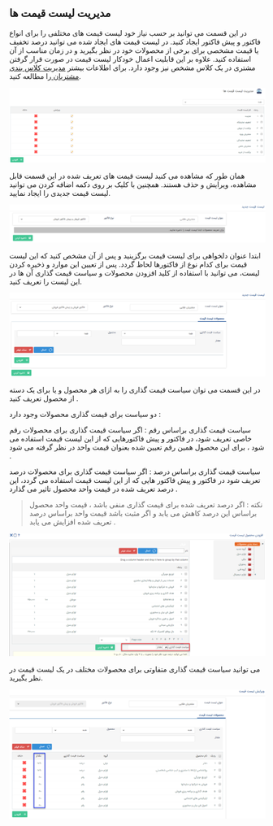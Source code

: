 ﻿## مدیریت لیست قیمت ها

در این قسمت می توانید بر حسب نیاز خود لیست قیمت های مختلفی را برای انواع فاکتور و پیش فاکتور ایجاد کنید. در لیست قیمت های ایجاد شده می توانید درصد تخفیف یا قیمت مشخصی برای برخی از محصولات خود در نظر بگیرید و در زمان مناسب از آن استفاده کنید. علاوه بر این قابلیت اعمال خودکار لیست قیمت در صورت قرار گرفتن مشتری در یک کلاس مشخص نیز وجود دارد. برای اطلاعات بیشتر [مدیریت کلاس بندی مشتریان ](https://github.com/1stco/PayamGostarDocs/blob/master/help%202.5.4/Settings/Customer-classification-management/Customer-classification-management.md)را مطالعه کنید.

![](Pricelistmanagement1.png)


همان طور که مشاهده می کنید لیست قیمت های تعریف شده در این قسمت قابل مشاهده، ویرایش و حذف هستند. همچنین با کلیک بر روی دکمه اضافه کردن می توانید لیست قیمت جدیدی را ایجاد نمایید.

 
![](Pricelistmanagement2.png)

ابتدا عنوان دلخواهی برای لیست قیمت برگزینید و پس از آن مشخص کنید که این لیست قیمت برای کدام نوع از فاکتورها لحاظ گردد. پس از تعیین این موارد و ذخیره کردن لیست، می توانید با استفاده از کلید افزودن محصولات و سیاست قیمت گذاری آن ها در این لیست را تعریف کنید.

![](Pricelistmanagement3.png)

در این قسمت می توان  سیاست قیمت گذاری را به ازای هر محصول و یا برای یک دسته از محصول تعریف کنید .

دو سیاست برای قیمت گذاری محصولات وجود دارد :

سیاست قیمت گذاری براساس رقم : اگر سیاست قیمت گذاری برای محصولات رقم خاصی تعریف شود، در فاکتور و پیش فاکتورهایی که از این لیست قیمت استفاده می شود ، برای این محصول همین رقم تعیین شده  بعنوان قیمت واحد در نظر گرفته می شود .

سیاست قیمت گذاری براساس درصد : اگر سیاست قیمت گذاری برای محصولات درصد تعریف شود در فاکتور و پیش فاکتور هایی که از این لیست قیمت استفاده می گردد، این درصد تعریف شده در قیمت واحد محصول تاثیر می گذارد .

> نکته : اگر درصد تعریف شده برای قیمت گذاری منفی باشد ، قیمت واحد محصول براساس این درصد کاهش می یابد و اگر مثبت باشد قیمت واحد براساس درصد تعریف شده افزایش می یابد .

![](Pricelistmanagement4.png)

می توانید سیاست قیمت گذاری متفاوتی برای محصولات مختلف در یک لیست قیمت در نظر بگیرید.

![](Pricelistmanagement5.png)

